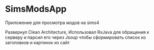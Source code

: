 # SimsModsApp
Приложение для просмотра модов на sims4

Развернул Clean Architecture, Использовал RxJava для обращения к серверу и парсил его через Jsoup чтобы сформировать список из заголовков и картинок из сайт

